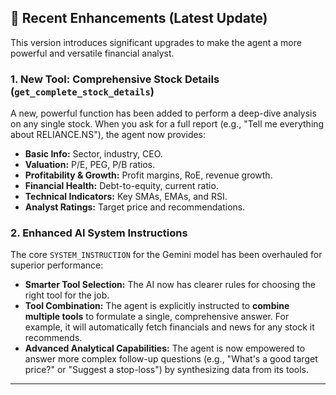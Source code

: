 ## 🔧 Recent Enhancements (Latest Update)

This version introduces significant upgrades to make the agent a more powerful and versatile financial analyst.

### 1. **New Tool: Comprehensive Stock Details (`get_complete_stock_details`)**
A new, powerful function has been added to perform a deep-dive analysis on any single stock. When you ask for a full report (e.g., "Tell me everything about RELIANCE.NS"), the agent now provides:
-   **Basic Info:** Sector, industry, CEO.
-   **Valuation:** P/E, PEG, P/B ratios.
-   **Profitability & Growth:** Profit margins, RoE, revenue growth.
-   **Financial Health:** Debt-to-equity, current ratio.
-   **Technical Indicators:** Key SMAs, EMAs, and RSI.
-   **Analyst Ratings:** Target price and recommendations.

### 2. **Enhanced AI System Instructions**
The core `SYSTEM_INSTRUCTION` for the Gemini model has been overhauled for superior performance:
-   **Smarter Tool Selection:** The AI now has clearer rules for choosing the right tool for the job.
-   **Tool Combination:** The agent is explicitly instructed to **combine multiple tools** to formulate a single, comprehensive answer. For example, it will automatically fetch financials and news for any stock it recommends.
-   **Advanced Analytical Capabilities:** The agent is now empowered to answer more complex follow-up questions (e.g., "What's a good target price?" or "Suggest a stop-loss") by synthesizing data from its tools.

---